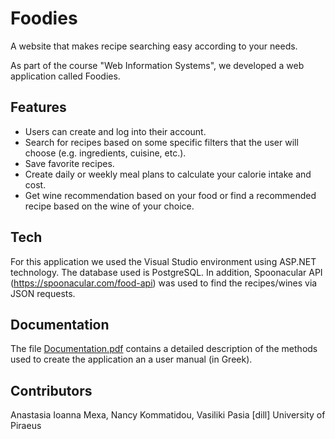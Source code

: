 # Foodies
A website that makes recipe searching easy according to your needs.

As part of the course "Web Information Systems", we developed a web application called Foodies.

## Features

- Users can create and log into their account.
- Search for recipes based on some specific filters that the user will choose (e.g. ingredients, cuisine, etc.).
- Save favorite recipes.
- Create daily or weekly meal plans to calculate your calorie intake and cost.
- Get wine recommendation based on your food or find a recommended recipe based on the wine of your choice.

## Tech
For this application we used the Visual Studio environment using ASP.NET technology. The database used is PostgreSQL. In addition,
Spoonacular API (https://spoonacular.com/food-api) was used to find the recipes/wines via JSON requests.

## Documentation
The file [Documentation.pdf](https://github.com/anastasiamexa/Foodies/blob/main/Documentation.pdf) contains a detailed description of the methods used to create the application an a user manual (in Greek).

## Contributors
Anastasia Ioanna Mexa, Nancy Kommatidou, Vasiliki Pasia [dill] University of Piraeus
